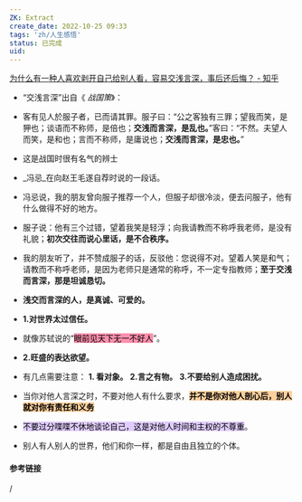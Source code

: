```yaml
---
ZK: Extract
create_date: 2022-10-25 09:33
tags: 'zh/人生感悟'
status: 已完成 
uid: 
---
```

[为什么有一种人喜欢剥开自己给别人看，容易交浅言深，事后还后悔？ - 知乎](https://www.zhihu.com/question/544977919/answer/2677347188)
- “交浅言深”出自《 _战国策_》：
- 客有见人於服子者，已而请其罪。服子曰：“公之客独有三罪；望我而笑，是狎也；谈语而不称师，是倍也；**交浅而言深，是乱也。**”客曰：“不然。夫望人而笑，是和也；言而不称师，是庸说也；**交浅而言深，是忠也。**”
- 这是战国时很有名气的辨士
- _冯忌_在向赵王毛遂自荐时说的一段话。
- 冯忌说，我的朋友曾向服子推荐一个人，但服子却很冷淡，便去问服子，他有什么做得不好的地方。
- 服子说：他有三个过错，望着我笑是轻浮；向我请教而不称呼我老师，是没有礼貌；**初次交往而说心里话，是不合秩序。**
- 我的朋友听了，并不赞成服子的话，反驳他：您说得不对。望着人笑是和气；请教而不称呼老师，是因为老师只是通常的称呼，不一定专指教师；**至于交浅而言深，那是坦诚恳切。**
- **浅交而言深的人，是真诚、可爱的。**

- **1.对世界太过信任。**
- 就像苏轼说的“<mark style="background: #FF5582A6;">眼前见天下无一不好人</mark>”。

- **2.旺盛的表达欲望。**
- 有几点需要注意：
**1. 看对象。**
**2.言之有物。**
**3.不要给别人造成困扰。**

- 当你对他人言深之时，不要对他人有什么要求，**<mark style="background: #FFB86CA6;">并不是你对他人剖心后，别人就对你有责任和义务</mark>**
- <mark style="background: #D2B3FFA6;">不要过分喋喋不休地谈论自己，这是对他人时间和主权的不尊重</mark>。
- 别人有人别人的世界，他们和你一样，都是自由且独立的个体。


#### 参考链接
/
